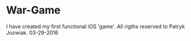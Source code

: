# War-Game
I have created my first functional iOS 'game'.
All rigths reserved to Patryk Jozwiak.
03-29-2016
